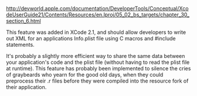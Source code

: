     
http://devworld.apple.com/documentation/DeveloperTools/Conceptual/XcodeUserGuide21/Contents/Resources/en.lproj/05_02_bs_targets/chapter_30_section_6.html


This feature was added in XCode 2.1, and should allow developers to write out XML for an applications Info.plist file using C macros and #include statements. 

It's probably a slightly more efficient way to share the same data between your application's code and the plist file (without having to read the plist file at runtime). This feature has probably been implemented to silence the cries of graybeards who yearn for the good old days, when they could preprocess their .r files before they were compiled into the resource fork of their application.
